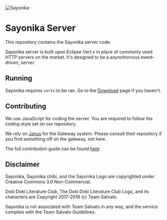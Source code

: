 ![Sayonika](https://media.discordapp.net/attachments/373669252554686464/458045399563763775/sayonika.png?width=430&height=430)

# Sayonika Server

This repository contains the Sayonika server code.

Sayonika server is built upon Eclipse Vert.x in place of commonly used HTTP servers on the market. 
It's designed to be a asynchronous event-driven, server.

## Running

Sayonika requires `vertx` to be ran. Go to the [Download](https://vertx.io/download/) page if you haven't.

## Contributing

We use JavaScript for coding the server. You are required to follow the coding style set on our repository.

We rely on [Janus](https://github.com/hellofresh/janus) for the Gateway system. Please consult their repository
if you find something off on the gateway, not here.

The full contribution guide can be found [here](CONTRIBUTING.md)

## Disclaimer

Sayonika, Sayonika chibi, and the Sayonika Logo are copyrighted under Creative Commons 3.0 Non-Commercial.

Doki Doki Literature Club, The Doki Doki Literature Club Logo, and its characters are Copyright 2017-2018 (c) Team Salvato.

Sayonika is not associated with Team Salvato in any way, and the service complies with the Team Salvato Guidelines.